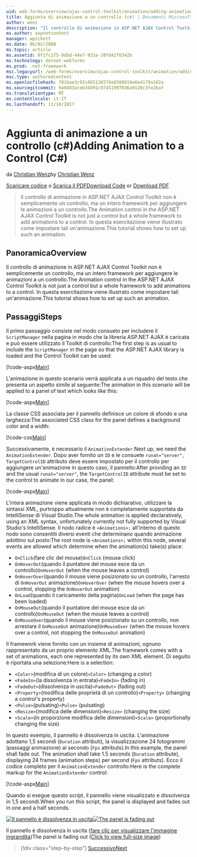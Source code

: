 ```yaml
---
uid: web-forms/overview/ajax-control-toolkit/animation/adding-animation-to-a-control-cs
title: Aggiunta di animazione a un controllo (c#) | Documenti Microsoft
author: wenz
description: "Il controllo di animazione in ASP.NET AJAX Control Toolkit non è semplicemente un controllo, ma un intero framework per aggiungere le animazioni a un controllo. Questa esercitazione viene illustrato come..."
ms.author: aspnetcontent
manager: wpickett
ms.date: 06/02/2008
ms.topic: article
ms.assetid: 0f1fc1f5-9dbd-44e7-931e-387d42f0342b
ms.technology: dotnet-webforms
ms.prod: .net-framework
msc.legacyurl: /web-forms/overview/ajax-control-toolkit/animation/adding-animation-to-a-control-cs
msc.type: authoredcontent
ms.openlocfilehash: 7016ae3c92c665136579a8588818e6e4179a102a
ms.sourcegitcommit: 9a9483aceb34591c97451997036a9120c3fe2baf
ms.translationtype: MT
ms.contentlocale: it-IT
ms.lasthandoff: 11/10/2017
---
```

<a name="adding-animation-to-a-control-c"></a><span data-ttu-id="4c660-104">Aggiunta di animazione a un controllo (c#)</span><span class="sxs-lookup"><span data-stu-id="4c660-104">Adding Animation to a Control (C#)</span></span>
====================
<span data-ttu-id="4c660-105">da [Christian Wenz](https://github.com/wenz)</span><span class="sxs-lookup"><span data-stu-id="4c660-105">by [Christian Wenz](https://github.com/wenz)</span></span>

<span data-ttu-id="4c660-106">[Scaricare codice](http://download.microsoft.com/download/f/9/a/f9a26acd-8df4-4484-8a18-199e4598f411/Animation1.cs.zip) o [Scarica il PDF](http://download.microsoft.com/download/6/7/1/6718d452-ff89-4d3f-a90e-c74ec2d636a3/animation1CS.pdf)</span><span class="sxs-lookup"><span data-stu-id="4c660-106">[Download Code](http://download.microsoft.com/download/f/9/a/f9a26acd-8df4-4484-8a18-199e4598f411/Animation1.cs.zip) or [Download PDF](http://download.microsoft.com/download/6/7/1/6718d452-ff89-4d3f-a90e-c74ec2d636a3/animation1CS.pdf)</span></span>

> <span data-ttu-id="4c660-107">Il controllo di animazione in ASP.NET AJAX Control Toolkit non è semplicemente un controllo, ma un intero framework per aggiungere le animazioni a un controllo.</span><span class="sxs-lookup"><span data-stu-id="4c660-107">The Animation control in the ASP.NET AJAX Control Toolkit is not just a control but a whole framework to add animations to a control.</span></span> <span data-ttu-id="4c660-108">In questa esercitazione viene illustrato come impostare tali un'animazione.</span><span class="sxs-lookup"><span data-stu-id="4c660-108">This tutorial shows how to set up such an animation.</span></span>


## <a name="overview"></a><span data-ttu-id="4c660-109">Panoramica</span><span class="sxs-lookup"><span data-stu-id="4c660-109">Overview</span></span>

<span data-ttu-id="4c660-110">Il controllo di animazione in ASP.NET AJAX Control Toolkit non è semplicemente un controllo, ma un intero framework per aggiungere le animazioni a un controllo.</span><span class="sxs-lookup"><span data-stu-id="4c660-110">The Animation control in the ASP.NET AJAX Control Toolkit is not just a control but a whole framework to add animations to a control.</span></span> <span data-ttu-id="4c660-111">In questa esercitazione viene illustrato come impostare tali un'animazione.</span><span class="sxs-lookup"><span data-stu-id="4c660-111">This tutorial shows how to set up such an animation.</span></span>

## <a name="steps"></a><span data-ttu-id="4c660-112">Passaggi</span><span class="sxs-lookup"><span data-stu-id="4c660-112">Steps</span></span>

<span data-ttu-id="4c660-113">Il primo passaggio consiste nel modo consueto per includere il `ScriptManager` nella pagina in modo che la libreria ASP.NET AJAX è caricata e può essere utilizzato il Toolkit di controllo:</span><span class="sxs-lookup"><span data-stu-id="4c660-113">The first step is as usual to include the `ScriptManager` in the page so that the ASP.NET AJAX library is loaded and the Control Toolkit can be used:</span></span>

[!code-aspx[Main](adding-animation-to-a-control-cs/samples/sample1.aspx)]

<span data-ttu-id="4c660-114">L'animazione in questo scenario verrà applicata a un riquadro del testo che presenta un aspetto simile al seguente:</span><span class="sxs-lookup"><span data-stu-id="4c660-114">The animation in this scenario will be applied to a panel of text which looks like this:</span></span>

[!code-aspx[Main](adding-animation-to-a-control-cs/samples/sample2.aspx)]

<span data-ttu-id="4c660-115">La classe CSS associata per il pannello definisce un colore di sfondo e una larghezza:</span><span class="sxs-lookup"><span data-stu-id="4c660-115">The associated CSS class for the panel defines a background color and a width:</span></span>

[!code-css[Main](adding-animation-to-a-control-cs/samples/sample3.css)]

<span data-ttu-id="4c660-116">Successivamente, è necessario il `AnimationExtender`.</span><span class="sxs-lookup"><span data-stu-id="4c660-116">Next up, we need the `AnimationExtender`.</span></span> <span data-ttu-id="4c660-117">Dopo aver fornito un `ID` e le consuete `runat="server"`, `TargetControlID` attributo deve essere impostato per il controllo per aggiungere un'animazione in questo caso, il pannello:</span><span class="sxs-lookup"><span data-stu-id="4c660-117">After providing an `ID` and the usual `runat="server"`, the `TargetControlID` attribute must be set to the control to animate in our case, the panel:</span></span>

[!code-aspx[Main](adding-animation-to-a-control-cs/samples/sample4.aspx)]

<span data-ttu-id="4c660-118">L'intera animazione viene applicata in modo dichiarativo, utilizzare la sintassi XML, purtroppo attualmente non è completamente supportata da IntelliSense di Visual Studio.</span><span class="sxs-lookup"><span data-stu-id="4c660-118">The whole animation is applied declaratively, using an XML syntax, unfortunately currently not fully supported by Visual Studio's IntelliSense.</span></span> <span data-ttu-id="4c660-119">Il nodo radice è `<Animations>;` all'interno di questo nodo sono consentiti diversi eventi che determinano quando animazione adottino sul posto:</span><span class="sxs-lookup"><span data-stu-id="4c660-119">The root node is `<Animations>;` within this node, several events are allowed which determine when the animation(s) take(s) place:</span></span>

- <span data-ttu-id="4c660-120">`OnClick`(fare clic del mouse)</span><span class="sxs-lookup"><span data-stu-id="4c660-120">`OnClick` (mouse click)</span></span>
- <span data-ttu-id="4c660-121">`OnHoverOut`(quando il puntatore del mouse esce da un controllo)</span><span class="sxs-lookup"><span data-stu-id="4c660-121">`OnHoverOut` (when the mouse leaves a control)</span></span>
- <span data-ttu-id="4c660-122">`OnHoverOver`(quando il mouse viene posizionato su un controllo, l'arresto di `OnHoverOut` animazione)</span><span class="sxs-lookup"><span data-stu-id="4c660-122">`OnHoverOver` (when the mouse hovers over a control, stopping the `OnHoverOut` animation)</span></span>
- <span data-ttu-id="4c660-123">`OnLoad`(quando il caricamento della pagina)</span><span class="sxs-lookup"><span data-stu-id="4c660-123">`OnLoad` (when the page has been loaded)</span></span>
- <span data-ttu-id="4c660-124">`OnMouseOut`(quando il puntatore del mouse esce da un controllo)</span><span class="sxs-lookup"><span data-stu-id="4c660-124">`OnMouseOut` (when the mouse leaves a control)</span></span>
- <span data-ttu-id="4c660-125">`OnMouseOver`(quando il mouse viene posizionato su un controllo, non arrestare il `OnMouseOut` animazione)</span><span class="sxs-lookup"><span data-stu-id="4c660-125">`OnMouseOver` (when the mouse hovers over a control, not stopping the `OnMouseOut` animation)</span></span>

<span data-ttu-id="4c660-126">Il framework viene fornito con un insieme di animazioni, ognuno rappresentato da un proprio elemento XML.</span><span class="sxs-lookup"><span data-stu-id="4c660-126">The framework comes with a set of animations, each one represented by its own XML element.</span></span> <span data-ttu-id="4c660-127">Di seguito è riportata una selezione:</span><span class="sxs-lookup"><span data-stu-id="4c660-127">Here is a selection:</span></span>

- <span data-ttu-id="4c660-128">`<Color>`(modifica di un colore)</span><span class="sxs-lookup"><span data-stu-id="4c660-128">`<Color>` (changing a color)</span></span>
- <span data-ttu-id="4c660-129">`<FadeIn>`(la dissolvenza in entrata)</span><span class="sxs-lookup"><span data-stu-id="4c660-129">`<FadeIn>` (fading in)</span></span>
- <span data-ttu-id="4c660-130">`<FadeOut>`(dissolvenza in uscita)</span><span class="sxs-lookup"><span data-stu-id="4c660-130">`<FadeOut>` (fading out)</span></span>
- <span data-ttu-id="4c660-131">`<Property>`(modifica delle proprietà di un controllo)</span><span class="sxs-lookup"><span data-stu-id="4c660-131">`<Property>` (changing a control's property)</span></span>
- <span data-ttu-id="4c660-132">`<Pulse>`(pulsating)</span><span class="sxs-lookup"><span data-stu-id="4c660-132">`<Pulse>` (pulsating)</span></span>
- <span data-ttu-id="4c660-133">`<Resize>`(modifica delle dimensioni)</span><span class="sxs-lookup"><span data-stu-id="4c660-133">`<Resize>` (changing the size)</span></span>
- <span data-ttu-id="4c660-134">`<Scale>`(in proporzione modifica delle dimensioni)</span><span class="sxs-lookup"><span data-stu-id="4c660-134">`<Scale>` (proportionally changing the size)</span></span>

<span data-ttu-id="4c660-135">In questo esempio, il pannello è dissolvenza in uscita. L'animazione adottano 1,5 secondi (`Duration` attributi), la visualizzazione 24 fotogrammi (passaggi animazione) al secondo (`Fps` attributs).</span><span class="sxs-lookup"><span data-stu-id="4c660-135">In this example, the panel shall fade out. The animation shall take 1.5 seconds (`Duration` attribute), displaying 24 frames (animation steps) per second (`Fps` attributs).</span></span> <span data-ttu-id="4c660-136">Ecco il codice completo per il `AnimationExtender` controllo:</span><span class="sxs-lookup"><span data-stu-id="4c660-136">Here is the complete markup for the `AnimationExtender` control:</span></span>

[!code-aspx[Main](adding-animation-to-a-control-cs/samples/sample5.aspx)]

<span data-ttu-id="4c660-137">Quando si esegue questo script, il pannello viene visualizzato e dissolvenza in 1,5 secondi.</span><span class="sxs-lookup"><span data-stu-id="4c660-137">When you run this script, the panel is displayed and fades out in one and a half seconds.</span></span>


<span data-ttu-id="4c660-138">[![Il pannello è dissolvenza in uscita](adding-animation-to-a-control-cs/_static/image2.png)](adding-animation-to-a-control-cs/_static/image1.png)</span><span class="sxs-lookup"><span data-stu-id="4c660-138">[![The panel is fading out](adding-animation-to-a-control-cs/_static/image2.png)](adding-animation-to-a-control-cs/_static/image1.png)</span></span>

<span data-ttu-id="4c660-139">Il pannello è dissolvenza in uscita ([fare clic per visualizzare l'immagine ingrandita](adding-animation-to-a-control-cs/_static/image3.png))</span><span class="sxs-lookup"><span data-stu-id="4c660-139">The panel is fading out ([Click to view full-size image](adding-animation-to-a-control-cs/_static/image3.png))</span></span>

>[!div class="step-by-step"]
[<span data-ttu-id="4c660-140">Successivo</span><span class="sxs-lookup"><span data-stu-id="4c660-140">Next</span></span>](executing-several-animations-at-the-same-time-cs.md)
